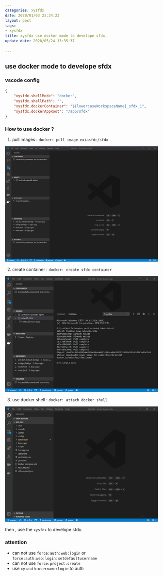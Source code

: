 ```yaml
---
categories: xysfdx
date: 2020/01/03 22:34:23
layout: post
tags:
- xysfdx
title: xysfdx use docker mode to develope sfdx.
update_date: 2020/05/24 13:35:37

---
```


## use docker mode to develope sfdx

### vscode config

```json
{
    "xysfdx.shellMode": "docker",
    "xysfdx.shellPath": "",
    "xysfdx.dockerContainer": "${lowercaseWorkspaceName}_sfdx_1",
    "xysfdx.dockerAppRoot": "/app/sfdx"
}
```

### How to use docker ?

1. pull images : `docker: pull image exiasfdc/sfdx`

![xysfdx-docker-image](https://raw.githubusercontent.com/exiahuang/xycode-doc/gh-pages/images/xysfdx-docker-image.gif)

2. create container : `docker: create sfdx container`

![xysfdx-docker-container](https://raw.githubusercontent.com/exiahuang/xycode-doc/gh-pages/images/xysfdx-docker-container.gif)

3. use docker shell : `docker: attach docker shell`

![xysfdx-docker-bash](https://raw.githubusercontent.com/exiahuang/xycode-doc/gh-pages/images/xysfdx-docker-bash.gif)

then , use the `xysfdx` to develope sfdx.

### attention

-   can not use `force:auth:web:login` or `force:auth:web:login:setdefaultusername`
-   can not use `force:project:create`
-   use `xy:auth:username:login` to auth